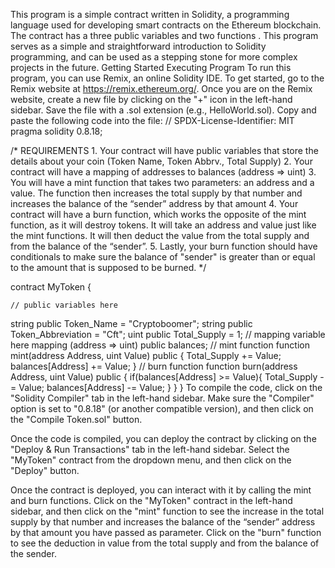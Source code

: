 This program is a simple contract written in Solidity, a programming language used for developing smart contracts on the Ethereum blockchain. The contract has a three public variables and two functions . This program serves as a simple and straightforward introduction to Solidity programming, and can be used as a stepping stone for more complex projects in the future.
Getting Started Executing Program
To run this program, you can use Remix, an online Solidity IDE. To get started, go to the Remix website at https://remix.ethereum.org/. Once you are on the Remix website, create a new file by clicking on the "+" icon in the left-hand sidebar. Save the file with a .sol extension (e.g., HelloWorld.sol). Copy and paste the following code into the file:
// SPDX-License-Identifier: MIT
pragma solidity 0.8.18;

/*
       REQUIREMENTS
    1. Your contract will have public variables that store the details about your coin (Token Name, Token Abbrv., Total Supply)
    2. Your contract will have a mapping of addresses to balances (address => uint)
    3. You will have a mint function that takes two parameters: an address and a value. 
       The function then increases the total supply by that number and increases the balance 
       of the “sender” address by that amount
    4. Your contract will have a burn function, which works the opposite of the mint function, as it will destroy tokens. 
       It will take an address and value just like the mint functions. It will then deduct the value from the total supply 
       and from the balance of the “sender”.
    5. Lastly, your burn function should have conditionals to make sure the balance of "sender" is greater than or equal 
       to the amount that is supposed to be burned.
*/

contract MyToken {

    // public variables here
   string public Token_Name = "Cryptoboomer";
   string public Token_Abbreviation = "Cft";
   uint public Total_Supply = 1;
    // mapping variable here
   mapping (address => uint) public balances;
    // mint function
   function mint(address Address, uint Value) public {
   Total_Supply += Value;
   balances[Address] += Value;
}
    // burn function
   function burn(address Address, uint Value) public {
   if(balances[Address] >= Value){
   Total_Supply -= Value;
   balances[Address] -= Value;
   }
}
}
To compile the code, click on the "Solidity Compiler" tab in the left-hand sidebar. Make sure the "Compiler" option is set to "0.8.18" (or another compatible version), and then click on the "Compile Token.sol" button.

Once the code is compiled, you can deploy the contract by clicking on the "Deploy & Run Transactions" tab in the left-hand sidebar. Select the "MyToken" contract from the dropdown menu, and then click on the "Deploy" button.

Once the contract is deployed, you can interact with it by calling the mint and burn functions. Click on the "MyToken" contract in the left-hand sidebar, and then click on the "mint" function to see the increase in the total supply by that number and increases the balance of the “sender” address by that amount you have passed as parameter. Click on the "burn" function to see the deduction in value from the total supply and from the balance of the sender.
